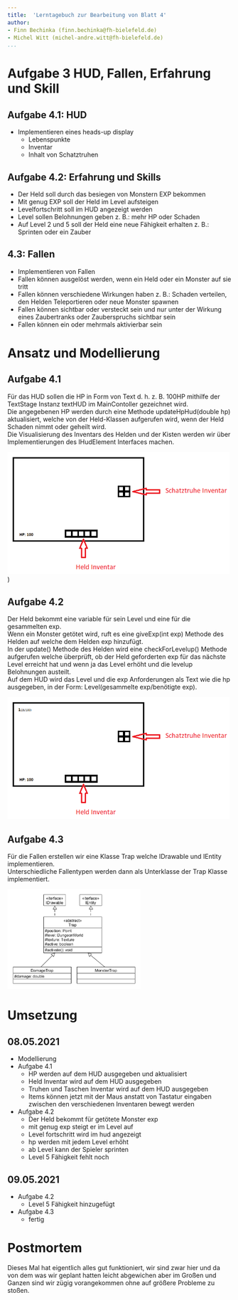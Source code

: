 ```yaml
---
title:  'Lerntagebuch zur Bearbeitung von Blatt 4'
author:
- Finn Bechinka (finn.bechinka@fh-bielefeld.de)
- Michel Witt (michel-andre.witt@fh-bielefeld.de)
...
```


<!--
Führen Sie zu jedem Aufgabenblatt und zum Projekt (Stationen 3-9) ein
Lerntagebuch in Ihrem Team. Kopieren Sie dazu diese Vorlage und füllen
Sie den Kopf entsprechend aus.

Im Lerntagebuch sollen Sie Ihr Vorgehen bei der Bearbeitung des jeweiligen
Aufgabenblattes vom ersten Schritt bis zur Abgabe der Lösung dokumentieren,
d.h. wie sind Sie die gestellte Aufgabe angegangen (und warum), was war
Ihr Plan und auf welche Probleme sind Sie bei der Umsetzung gestoßen und
wie haben Sie diese Probleme gelöst. Beachten Sie die vorgegebene Struktur.
Für jede Abgabe sollte ungefähr eine DIN-A4-Seite Text erstellt werden,
d.h. ca. 400 Wörter umfassen. Wer das Lerntagebuch nur ungenügend führt
oder es gar nicht mit abgibt, bekommt für die betreffende Abgabe 0 Punkte.

Checken Sie das Lerntagebuch mit in Ihr Projekt/Git-Repo ein.

Schreiben Sie den Text mit [Markdown](https://pandoc.org/MANUAL.html#pandocs-markdown).

Geben Sie das Lerntagebuch stets mit ab. Achtung: Wenn Sie Abbildungen
einbetten (etwa UML-Diagramme), denken Sie daran, diese auch abzugeben!

Beachten Sie auch die Hinweise im [Orga "Bewertung der Aufgaben"](pm_orga.html#punkte)
sowie [Praktikumsblatt "Lerntagebuch"](pm_praktikum.html#lerntagebuch).
-->


# Aufgabe 3 HUD, Fallen, Erfahrung und Skill

<!--
Bitte hier die zu lösende Aufgabe kurz in eigenen Worten beschreiben.
-->

## Aufgabe 4.1: HUD  
* Implementieren eines heads-up display
  * Lebenspunkte
  * Inventar
  * Inhalt von Schatztruhen

## Aufgabe 4.2: Erfahrung und Skills 
* Der Held soll durch das besiegen von Monstern EXP bekommen
* Mit genug EXP soll der Held im Level aufsteigen
* Levelfortschritt soll im HUD angezeigt werden
* Level sollen Belohnungen geben z. B.: mehr HP oder Schaden
* Auf Level 2 und 5 soll der Held eine neue Fähigkeit erhalten z. B.: Sprinten oder ein Zauber

## 4.3: Fallen
* Implementieren von Fallen
* Fallen können ausgelöst werden, wenn ein Held oder ein Monster auf sie tritt
* Fallen können verschiedene Wirkungen haben z. B.: Schaden verteilen, den Helden Teleportieren oder neue Monster spawnen
* Fallen können sichtbar oder versteckt sein und nur unter der Wirkung eines Zaubertranks oder Zauberspruchs sichtbar sein
* Fallen können ein oder mehrmals aktivierbar sein


# Ansatz und Modellierung

<!--
Bitte hier den Lösungsansatz kurz beschreiben:
-   Wie sollte die Aufgabe gelöst werden?
-   Welche Techniken wollten Sie einsetzen?
-   Wie sah Ihre Modellierung aus (UML-Diagramm)?
-   Worauf müssen Sie konkret achten?
-->

## Aufgabe 4.1
Für das HUD sollen die HP in Form von Text d. h. z. B. 100HP mithilfe der TextStage Instanz textHUD im MainContoller gezeichnet wird.  
Die angegebenen HP werden durch eine Methode updateHpHud(double hp) aktualisiert, welche von der Held-Klassen aufgerufen wird, wenn der Held Schaden nimmt oder geheilt wird.  
Die Visualisierung des Inventars des Helden und der Kisten werden wir über Implementierungen des IHudElement Interfaces machen.   

<img src="./superdupertollehudskizze.png" alt="inventar skizze" width="500"/>)

## Aufgabe 4.2
Der Held bekommt eine variable für sein Level und eine für die gesammelten exp.  
Wenn ein Monster getötet wird, ruft es eine giveExp(int exp) Methode des Helden auf welche dem Helden exp hinzufügt.  
In der update() Methode des Helden wird eine checkForLevelup() Methode aufgerufen welche überprüft, ob der Held geforderten exp für das nächste Level erreicht hat und wenn ja das Level erhöht und die levelup Belohnungen austeilt.  
Auf dem HUD wird das Level und die exp Anforderungen als Text wie die hp ausgegeben, in der Form: Level(gesammelte exp/benötigte exp).

<img src="./superdupertollehudskizze2.png" alt="inventar skizze" width="500"/>

## Aufgabe 4.3
Für die Fallen erstellen wir eine Klasse Trap welche IDrawable und IEntity implementieren.  
Unterschiedliche Fallentypen werden dann als Unterklasse der Trap Klasse implementiert.  

<img src="./traps.png" alt="inventar skizze" width="300"/> 

# Umsetzung

<!--
Bitte hier die Umsetzung der Lösung kurz beschreiben:
-   Was haben Sie gemacht,
-   an welchem Datum haben sie es gemacht,
-   wie lange hat es gedauert,
-   was war das Ergebnis?
-->

## 08.05.2021  
* Modellierung  
* Aufgabe 4.1
  * HP werden auf dem HUD ausgegeben und aktualisiert
  * Held Inventar wird auf dem HUD ausgegeben
  * Truhen und Taschen Inventar wird auf dem HUD ausgegeben
  * Items können jetzt mit der Maus anstatt von Tastatur eingaben zwischen den verschiedenen Inventaren bewegt werden
* Aufgabe 4.2  
  * Der Held bekommt für getötete Monster exp
  * mit genug exp steigt er im Level auf
  * Level fortschritt wird im hud angezeigt
  * hp werden mit jedem Level erhöht
  * ab Level kann der Spieler sprinten
  * Level 5 Fähigkeit fehlt noch

## 09.05.2021
* Aufgabe 4.2
  * Level 5 Fähigkeit hinzugefügt
* Aufgabe 4.3
  * fertig

# Postmortem

<!--
Bitte blicken Sie auf die Aufgabe, Ihren Lösungsansatz und die Umsetzung
kritisch zurück:
-   Was hat funktioniert, was nicht? Würden Sie noch einmal so vorgehen?
-   Welche Probleme sind bei der Umsetzung Ihres Lösungsansatzes aufgetreten?
-   Wie haben Sie die Probleme letztlich gelöst?
-->

Dieses Mal hat eigentlich alles gut funktioniert, wir sind zwar hier und da von dem was wir geplant hatten leicht abgewichen aber im Großen und Ganzen sind wir zügig vorangekommen ohne auf größere Probleme zu stoßen.